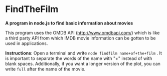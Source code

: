 FindTheFilm
===========

**A program in node.js to find basic information about movies**

This program uses the OMDB API (http://www.omdbapi.com/) which is like a third party API from which IMDB movie information can be gotten to be used in applications.

**Instructions**:
Open a terminal and write `node findfilm name+of+the+film` . It is important to separate the words of the name with "+" instead of with blank spaces.
Additionally, if you want a longer version of the plot, you can write `full` after the name of the movie.
